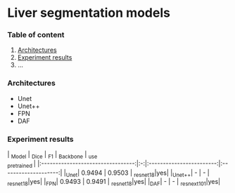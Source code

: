 # Liver segmentation models

### Table of content
1. [Architectures](#architectures)
2. [Experiment results](#results)
3. ...

### Architectures <a name="architectures"></a>
- Unet
- Unet++
- FPN
- DAF

### Experiment results <a name="results"></a>

| <sub>Model</sub> | <sub>Dice</sub> | <sub>F1</sub> | <sub>Backbone</sub> |  <sub>use </br> pretrained </sub>|
|:---------------------------------:|:-:|:------------------------:|:--------------------:|
|<sub>Unet</sub>| 0.9494 | 0.9503 | <sub>resnet18</sub>|yes|
|<sub>Unet++</sub>| - | - | <sub>resnet18</sub>|yes|
|<sub>FPN</sub>| 0.9493 | 0.9491 | <sub>resnet18</sub>|yes|
|<sub>DAF</sub>| - | - | <sub>resnext101</sub>|yes|